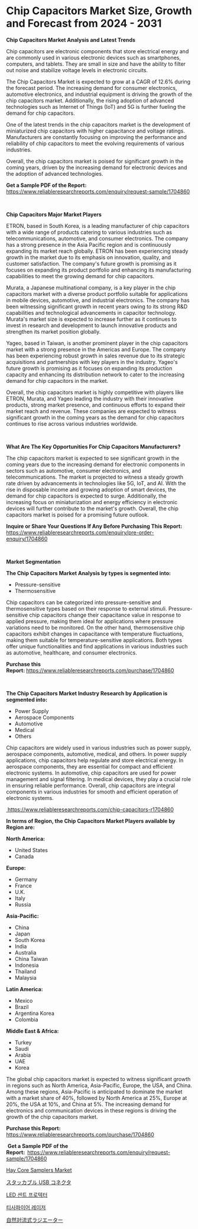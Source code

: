 <p><h1>Chip Capacitors Market Size, Growth and Forecast from 2024 - 2031</h1></p><p><strong>Chip Capacitors Market Analysis and Latest Trends</strong></p>
<p><p>Chip capacitors are electronic components that store electrical energy and are commonly used in various electronic devices such as smartphones, computers, and tablets. They are small in size and have the ability to filter out noise and stabilize voltage levels in electronic circuits.</p><p>The Chip Capacitors Market is expected to grow at a CAGR of 12.6% during the forecast period. The increasing demand for consumer electronics, automotive electronics, and industrial equipment is driving the growth of the chip capacitors market. Additionally, the rising adoption of advanced technologies such as Internet of Things (IoT) and 5G is further fueling the demand for chip capacitors.</p><p>One of the latest trends in the chip capacitors market is the development of miniaturized chip capacitors with higher capacitance and voltage ratings. Manufacturers are constantly focusing on improving the performance and reliability of chip capacitors to meet the evolving requirements of various industries.</p><p>Overall, the chip capacitors market is poised for significant growth in the coming years, driven by the increasing demand for electronic devices and the adoption of advanced technologies.</p></p>
<p><strong>Get a Sample PDF of the Report:&nbsp;</strong> <a href="https://www.reliableresearchreports.com/enquiry/request-sample/1704860">https://www.reliableresearchreports.com/enquiry/request-sample/1704860</a></p>
<p>&nbsp;</p>
<p><strong>Chip Capacitors Major Market Players</strong></p>
<p><p>ETRON, based in South Korea, is a leading manufacturer of chip capacitors with a wide range of products catering to various industries such as telecommunications, automotive, and consumer electronics. The company has a strong presence in the Asia Pacific region and is continuously expanding its market reach globally. ETRON has been experiencing steady growth in the market due to its emphasis on innovation, quality, and customer satisfaction. The company's future growth is promising as it focuses on expanding its product portfolio and enhancing its manufacturing capabilities to meet the growing demand for chip capacitors.</p><p>Murata, a Japanese multinational company, is a key player in the chip capacitors market with a diverse product portfolio suitable for applications in mobile devices, automotive, and industrial electronics. The company has been witnessing significant growth in recent years owing to its strong R&D capabilities and technological advancements in capacitor technology. Murata's market size is expected to increase further as it continues to invest in research and development to launch innovative products and strengthen its market position globally.</p><p>Yageo, based in Taiwan, is another prominent player in the chip capacitors market with a strong presence in the Americas and Europe. The company has been experiencing robust growth in sales revenue due to its strategic acquisitions and partnerships with key players in the industry. Yageo's future growth is promising as it focuses on expanding its production capacity and enhancing its distribution network to cater to the increasing demand for chip capacitors in the market.</p><p>Overall, the chip capacitors market is highly competitive with players like ETRON, Murata, and Yageo leading the industry with their innovative products, strong market presence, and continuous efforts to expand their market reach and revenue. These companies are expected to witness significant growth in the coming years as the demand for chip capacitors continues to rise across various industries worldwide.</p></p>
<p>&nbsp;</p>
<p><strong>What Are The Key Opportunities For Chip Capacitors Manufacturers?</strong></p>
<p><p>The chip capacitors market is expected to see significant growth in the coming years due to the increasing demand for electronic components in sectors such as automotive, consumer electronics, and telecommunications. The market is projected to witness a steady growth rate driven by advancements in technologies like 5G, IoT, and AI. With the rise in disposable income and growing adoption of smart devices, the demand for chip capacitors is expected to surge. Additionally, the increasing focus on miniaturization and energy efficiency in electronic devices will further contribute to the market's growth. Overall, the chip capacitors market is poised for a promising future outlook.</p></p>
<p><strong>Inquire or Share Your Questions If Any Before Purchasing This Report:</strong> <a href="https://www.reliableresearchreports.com/enquiry/pre-order-enquiry/1704860">https://www.reliableresearchreports.com/enquiry/pre-order-enquiry/1704860</a></p>
<p>&nbsp;</p>
<p><strong>Market Segmentation</strong></p>
<p><strong>The Chip Capacitors Market Analysis by types is segmented into:</strong></p>
<p><ul><li>Pressure-sensitive</li><li>Thermosensitive</li></ul></p>
<p><p>Chip capacitors can be categorized into pressure-sensitive and thermosensitive types based on their response to external stimuli. Pressure-sensitive chip capacitors change their capacitance value in response to applied pressure, making them ideal for applications where pressure variations need to be monitored. On the other hand, thermosensitive chip capacitors exhibit changes in capacitance with temperature fluctuations, making them suitable for temperature-sensitive applications. Both types offer unique functionalities and find applications in various industries such as automotive, healthcare, and consumer electronics.</p></p>
<p><strong>Purchase this Report:&nbsp;</strong><a href="https://www.reliableresearchreports.com/purchase/1704860">https://www.reliableresearchreports.com/purchase/1704860</a></p>
<p>&nbsp;</p>
<p><strong>The Chip Capacitors Market Industry Research by Application is segmented into:</strong></p>
<p><ul><li>Power Supply</li><li>Aerospace Components</li><li>Automotive</li><li>Medical</li><li>Others</li></ul></p>
<p><p>Chip capacitors are widely used in various industries such as power supply, aerospace components, automotive, medical, and others. In power supply applications, chip capacitors help regulate and store electrical energy. In aerospace components, they are essential for compact and efficient electronic systems. In automotive, chip capacitors are used for power management and signal filtering. In medical devices, they play a crucial role in ensuring reliable performance. Overall, chip capacitors are integral components in various industries for smooth and efficient operation of electronic systems.</p></p>
<p><a href="https://www.reliableresearchreports.com/chip-capacitors-r1704860">&nbsp;https://www.reliableresearchreports.com/chip-capacitors-r1704860</a></p>
<p><strong>In terms of Region, the Chip Capacitors Market Players available by Region are:</strong></p>
<p>
    <p> <strong> North America: </strong>
        <ul>
            <li>United States</li>
            <li>Canada</li>
        </ul>
        </p> 
    <p> <strong> Europe: </strong>
        <ul>
            <li>Germany</li>
            <li>France</li>
            <li>U.K.</li>
            <li>Italy</li>
            <li>Russia</li>
        </ul>
        </p> 
    <p> <strong> Asia-Pacific: </strong>
        <ul>
            <li>China</li>
            <li>Japan</li>
            <li>South Korea</li>
            <li>India</li>
            <li>Australia</li>
            <li>China Taiwan</li>
            <li>Indonesia</li>
            <li>Thailand</li>
            <li>Malaysia</li>
        </ul>
        </p> 
    <p> <strong> Latin America: </strong>
        <ul>
            <li>Mexico</li>
            <li>Brazil</li>
            <li>Argentina Korea</li>
            <li>Colombia</li>
        </ul>
        </p> 
    <p> <strong> Middle East & Africa: </strong>
        <ul>
            <li>Turkey</li>
            <li>Saudi</li>
            <li>Arabia</li>
            <li>UAE</li>
            <li>Korea</li>
        </ul>
    </p>
    </p>
<p><p>The global chip capacitors market is expected to witness significant growth in regions such as North America, Asia-Pacific, Europe, the USA, and China. Among these regions, Asia-Pacific is anticipated to dominate the market with a market share of 40%, followed by North America at 25%, Europe at 20%, the USA at 10%, and China at 5%. The increasing demand for electronics and communication devices in these regions is driving the growth of the chip capacitors market.</p></p>
<p><strong>Purchase this Report: </strong><a href="https://www.reliableresearchreports.com/purchase/1704860">https://www.reliableresearchreports.com/purchase/1704860</a></p>
<p>&nbsp;<strong>Get a Sample PDF of the Report:&nbsp;&nbsp;</strong><a href="https://www.reliableresearchreports.com/enquiry/request-sample/1704860">https://www.reliableresearchreports.com/enquiry/request-sample/1704860</a></p>
<p><strong></strong></p>
<p><p><a href="https://github.com/mancsybtousav/Market-Research-Report-List-2/blob/main/hay-core-samplers-market.md">Hay Core Samplers Market</a></p><p><a href="https://github.com/SantosDicki04/Market-Research-Report-List-2/blob/main/5909715124122.md">スタッカブル USB コネクタ</a></p><p><a href="https://github.com/GabrielBlanda5656/Market-Research-Report-List-2/blob/main/9857479122916.md">LED 션트 프로텍터</a></p><p><a href="https://github.com/vsckjg50460/Market-Research-Report-List-2/blob/main/7081001122915.md">티사파이어 레이저</a></p><p><a href="https://github.com/alyle7648/Market-Research-Report-List-1/blob/main/1712372124123.md">自然対流式ラジエーター</a></p></p>